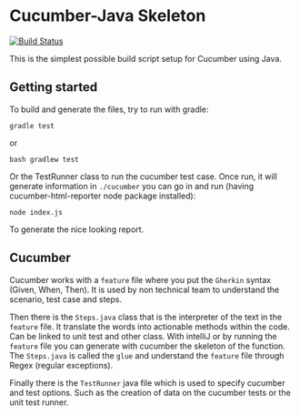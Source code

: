# Cucumber-Java Skeleton

[![Build Status](https://travis-ci.org/cucumber/cucumber-java-skeleton.svg?branch=master)](https://travis-ci.org/cucumber/cucumber-java-skeleton)

This is the simplest possible build script setup for Cucumber using Java.

## Getting started

To build and generate the files, try to run with gradle: 
```
gradle test
```
or
```
bash gradlew test
```

Or the TestRunner class to run the cucumber test case.
Once run, it will generate information in `./cucumber` you can go in and run (having cucumber-html-reporter node package installed):

```
node index.js
```

To generate the nice looking report.

## Cucumber

Cucumber works with a `feature` file where you put the `Gherkin` syntax (Given, When, Then).
It is used by non technical team to understand the scenario, test case and steps.

Then there is the `Steps.java` class that is the interpreter of the text in the `feature` file.
It translate the words into actionable methods within the code. Can be linked to unit test and other class.
With intelliJ or by running the `feature` file you can generate with cucumber the skeleton of the function.
The `Steps.java` is called the `glue` and understand the `feature` file through Regex (regular exceptions).

Finally there is the `TestRunner` java file which is used to specify cucumber and test options.
Such as the creation of data on the cucumber tests or the unit test runner. 
